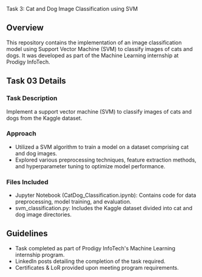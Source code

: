 Task 3: Cat and Dog Image Classification using SVM

## Overview
This repository contains the implementation of an image classification model using Support Vector Machine (SVM) to classify images of cats and dogs. It was developed as part of the Machine Learning internship at Prodigy InfoTech.

## Task 03 Details
### Task Description
Implement a support vector machine (SVM) to classify images of cats and dogs from the Kaggle dataset.

### Approach
- Utilized a SVM algorithm to train a model on a dataset comprising cat and dog images.
- Explored various preprocessing techniques, feature extraction methods, and hyperparameter tuning to optimize model performance.

### Files Included
- Jupyter Notebook (CatDog_Classification.ipynb): Contains code for data preprocessing, model training, and evaluation.
- svm_classification.py: Includes the Kaggle dataset divided into cat and dog image directories.

## Guidelines
- Task completed as part of Prodigy InfoTech's Machine Learning internship program.
- LinkedIn posts detailing the completion of the task required.
- Certificates & LoR provided upon meeting program requirements.
